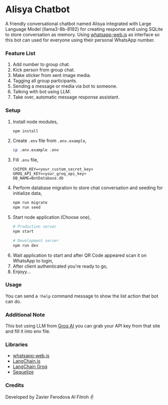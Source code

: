 # Alisya Chatbot

A friendly conversational chatbot named Alisya integrated with Large Language Model (llama3-8b-8192) for creating response and using SQLite to store conversation as memory. Using [whatsapp-web.js](https://wwebjs.dev) as interface so this bot can used for everyone using their personal WhatsApp number.

### Feature List
1. Add number to group chat.
2. Kick person from group chat.
3. Make sticker from sent image media.
4. Tagging all group participants.
5. Sending a message or media via bot to someone.
6. Talking with bot using LLM.
7. Take over, automatic message response assistant.

### Setup
1. Install node modules,
   ```bash
   npm install
   ```
2. Create `.env` file from `.env.example`,
   ```bash
   cp .env.example .env
   ```
3. Fill `.env` file,
   ```
   CHIPER_KEY=<your_custom_secret_key>
   GROQ_API_KEY=<your_groq_api_key>
   DB_NAME=BotDatabase.db
   ```
4. Perform database migration to store chat conversation and seeding for initialize data,
   ```bash
   npm run migrate
   npm run seed
   ```
5. Start node application (Choose one),
   ```bash
   # Production server
   npm start

   # Development server
   npm run dev
6. Wait application to start and after QR Code appeared scan it on WhatsApp to login,
7. After client authenticated you're ready to go,
8. Enjoyy...

### Usage
You can send a `!help` command message to show the list action that bot can do.

### Additional Note
This bot using LLM from [Groq AI](https://groq.com) you can grab your API key from that site and fill it into env file.

### Libraries
- [whatsapp-web.js](https://groq.com)
- [LangChain.js](https://js.langchain.com)
- [LangChain Groq](https://www.npmjs.com/package/@langchain/groq)
- [Sequelize](https://sequelize.org)

### Credits
Developed by Zavier Ferodova Al Fitroh ✌️
